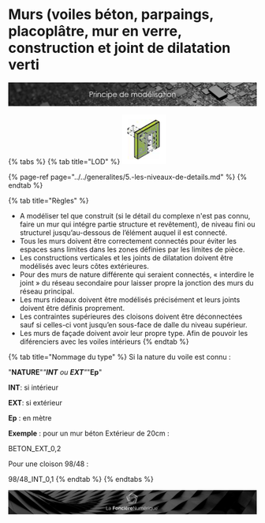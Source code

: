 # Murs \(voiles béton, parpaings, placoplâtre, mur en verre, construction et joint de dilatation verti

![](../../.gitbook/assets/principe-de-mod.png)

{% tabs %}
{% tab title="LOD" %}
![LOG 300   /   LOI 300](../../.gitbook/assets/image%20%281%29.png)

{% page-ref page="../../generalites/5.-les-niveaux-de-details.md" %}
{% endtab %}

{% tab title="Règles" %}
* A modéliser tel que construit \(si le détail du complexe n'est pas connu, faire un mur qui intégre partie structure et revêtement\), de niveau fini ou structurel jusqu’au-dessous de l’élément auquel il est connecté.
* Tous les murs doivent être correctement connectés pour éviter les espaces sans limites dans les zones définies par les limites de pièce.
* Les constructions verticales et les joints de dilatation doivent être modélisés avec leurs côtes extérieures.
* Pour des murs de nature différente qui seraient connectés, « interdire le joint » du réseau secondaire pour laisser propre la jonction des murs du réseau principal.
* Les murs rideaux doivent être modélisés précisément et leurs joints doivent être définis proprement.
* Les contraintes supérieures des cloisons doivent être déconnectées sauf si celles-ci vont jusqu’en sous-face de dalle du niveau supérieur.
* Les murs de façade doivent avoir leur propre type. Afin de pouvoir les diférenciers avec les voiles intérieurs
{% endtab %}

{% tab title="Nommage du type" %}
Si la nature du voile est connu :

"**NATURE**"_"**INT** ou **EXT**"_"**Ep**"

**INT**: si intérieur 

**EXT**: si extérieur 

**Ep** : en mètre

**Exemple** : pour un mur béton Extérieur de 20cm :

BETON\_EXT\_0,2

Pour une cloison 98/48 :

98/48\_INT\_0,1
{% endtab %}
{% endtabs %}

![](../../.gitbook/assets/wallpaper_fnum_black.jpg)

